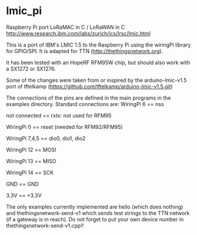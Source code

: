 # lmic_pi
Raspberry Pi port LoRaMAC in C / LoRaWAN in C http://www.research.ibm.com/labs/zurich/ics/lrsc/lmic.html

This is a port of IBM's LMIC 1.5 to the Raspberry Pi using the wiringPi library for GPIO/SPI.
It is adapted for TTN (http://thethingsnetwork.org).

It has been tested with an HopeRF RFM95W chip, but should also work with a SX1272 or SX1276.

Some of the changes were taken from or inspired by the arduino-lmic-v1.5 port of tftelkamp (https://github.com/tftelkamp/arduino-lmic-v1.5.git) 

The connections of the pins are defined in the main programs in the examples directory.
Standard connections are:
  WiringPi 6  == nss
  
  not connected == rxtx: not used for RFM95
  
  WiringPi 0 == reset (needed for RFM92/RFM95)
  
  WiringPi 7,4,5 == dio0, dio1, dio2
  
  WiringPi 12 == MOSI
  
  WiringPi 13 == MISO
  
  WiringPi 14 == SCK
  
  GND  == GND
  
  3.3V  == +3.3V
  
The only examples currently implemented are hello (which does nothing) and thethingsnetwork-send-v1 which sends test strings to the TTN network (if a gateway is in reach).
Do not forget to put your own device number in thethingsnetwork-send-v1.cpp!!
